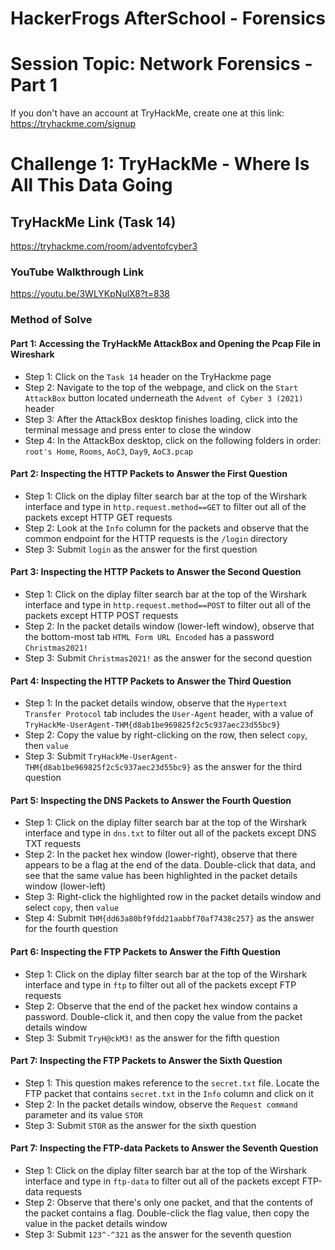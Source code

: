 # HackerFrogs AfterSchool - Forensics
# Session Topic: Network Forensics - Part 1
If you don't have an account at TryHackMe, create one at this link: https://tryhackme.com/signup
# Challenge 1: TryHackMe - Where Is All This Data Going
## TryHackMe Link (Task 14)
https://tryhackme.com/room/adventofcyber3
### YouTube Walkthrough Link
https://youtu.be/3WLYKpNulX8?t=838
### Method of Solve
#### Part 1: Accessing the TryHackMe AttackBox and Opening the Pcap File in Wireshark
* Step 1: Click on the `Task 14` header on the TryHackme page
* Step 2: Navigate to the top of the webpage, and click on the `Start AttackBox` button located underneath the `Advent of Cyber 3 (2021)` header
* Step 3: After the AttackBox desktop finishes loading, click into the terminal message and press enter to close the window
* Step 4: In the AttackBox desktop, click on the following folders in order: `root's Home`, `Rooms`, `AoC3`, `Day9`, `AoC3.pcap`
#### Part 2: Inspecting the HTTP Packets to Answer the First Question
* Step 1: Click on the diplay filter search bar at the top of the Wirshark interface and type in `http.request.method==GET` to filter out all of the packets except HTTP GET requests
* Step 2: Look at the `Info` column for the packets and observe that the common endpoint for the HTTP requests is the `/login` directory
* Step 3: Submit `login` as the answer for the first question
#### Part 3: Inspecting the HTTP Packets to Answer the Second Question
* Step 1: Click on the diplay filter search bar at the top of the Wirshark interface and type in `http.request.method==POST` to filter out all of the packets except HTTP POST requests
* Step 2: In the packet details window (lower-left window), observe that the bottom-most tab `HTML Form URL Encoded` has a password `Christmas2021!`
* Step 3: Submit `Christmas2021!` as the answer for the second question
#### Part 4: Inspecting the HTTP Packets to Answer the Third Question
* Step 1: In the packet details window, observe that the `Hypertext Transfer Protocol` tab includes the `User-Agent` header, with a value of `TryHackMe-UserAgent-THM{d8ab1be969825f2c5c937aec23d55bc9}`
* Step 2: Copy the value by right-clicking on the row, then select `copy`, then `value`
* Step 3: Submit `TryHackMe-UserAgent-THM{d8ab1be969825f2c5c937aec23d55bc9}` as the answer for the third question
#### Part 5: Inspecting the DNS Packets to Answer the Fourth Question
* Step 1: Click on the diplay filter search bar at the top of the Wirshark interface and type in `dns.txt` to filter out all of the packets except DNS TXT requests
* Step 2: In the packet hex window (lower-right), observe that there appears to be a flag at the end of the data. Double-click that data, and see that the same value has been highlighted in the packet details window (lower-left)
* Step 3: Right-click the highlighted row in the packet details window and select `copy`, then `value`
* Step 4: Submit `THM{dd63a80bf9fdd21aabbf70af7438c257}` as the answer for the fourth question
#### Part 6: Inspecting the FTP Packets to Answer the Fifth Question
* Step 1: Click on the diplay filter search bar at the top of the Wirshark interface and type in `ftp` to filter out all of the packets except FTP requests
* Step 2: Observe that the end of the packet hex window contains a password. Double-click it, and then copy the value from the packet details window
* Step 3: Submit `TryH@ckM3!` as the answer for the fifth question
#### Part 7: Inspecting the FTP Packets to Answer the Sixth Question
* Step 1: This question makes reference to the `secret.txt` file. Locate the FTP packet that contains `secret.txt` in the `Info` column and click on it
* Step 2: In the packet details window, observe the  `Request command` parameter and its value `STOR`
* Step 3: Submit `STOR` as the answer for the sixth question
#### Part 7: Inspecting the FTP-data Packets to Answer the Seventh Question
* Step 1: Click on the diplay filter search bar at the top of the Wirshark interface and type in `ftp-data` to filter out all of the packets except FTP-data requests
* Step 2: Observe that there's only one packet, and that the contents of the packet contains a flag. Double-click the flag value, then copy the value in the packet details window
* Step 3: Submit `123^-^321` as the answer for the seventh question

